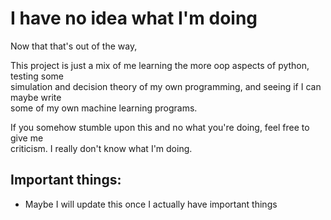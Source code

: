 # I have no idea what I'm doing

Now that that's out of the way,  

This project is just a mix of me learning the more oop aspects of python, testing some  
simulation and decision theory of my own programming, and seeing if I can maybe write  
some of my own machine learning programs.

If you somehow stumble upon this and no what you're doing, feel free to give me  
criticism. I really don't know what I'm doing.

## Important things:
* Maybe I will update this once I actually have important things